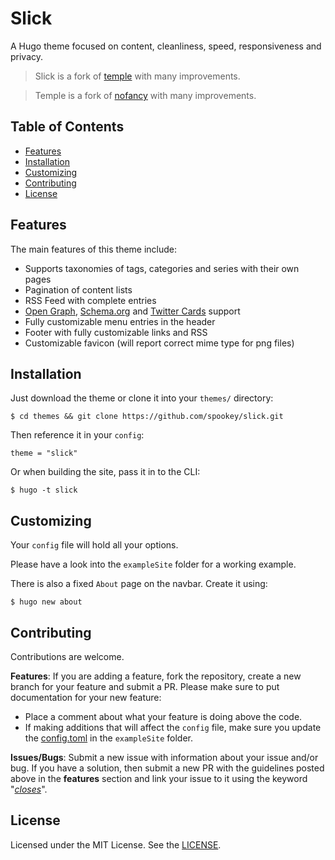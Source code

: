 # Slick

A Hugo theme focused on content, cleanliness, speed, responsiveness and privacy.

> Slick is a fork of [temple](https://github.com/aos/temple) with many
  improvements.

> Temple is a fork of [nofancy](https://github.com/gizak/nofancy) with many
  improvements.


## Table of Contents
* [Features](#features)
* [Installation](#installation)
* [Customizing](#customizing)
* [Contributing](#contributing)
* [License](#license)


## Features
The main features of this theme include:
* Supports taxonomies of tags, categories and series with their own pages
* Pagination of content lists
* RSS Feed with complete entries
* [Open Graph](http://ogp.me), [Schema.org](https://schema.org) and
  [Twitter Cards](https://developer.twitter.com/en/docs/tweets/optimize-with-cards/overview/abouts-cards.html) support
* Fully customizable menu entries in the header
* Footer with fully customizable links and RSS
* Customizable favicon (will report correct mime type for png files)


## Installation
Just download the theme or clone it into
your `themes/` directory:
```
$ cd themes && git clone https://github.com/spookey/slick.git
```
Then reference it in your `config`:
```
theme = "slick"
```
Or when building the site, pass it in to the CLI:
```
$ hugo -t slick
```


## Customizing
Your `config` file will hold all your options.

Please have a look into the `exampleSite` folder for a working example.

There is also a fixed `About` page on the navbar. Create it using:
```
$ hugo new about
```


## Contributing
Contributions are welcome.

**Features**:
If you are adding a feature, fork the repository, create a new branch
for your feature and submit a PR.
Please make sure to put documentation for your new feature:
- Place a comment about what your feature is doing above the code.
- If making additions that will affect the `config` file, make sure you update
  the [config.toml](exampleSite/config.toml) in the `exampleSite` folder.

**Issues/Bugs**:
Submit a new issue with information about your issue and/or bug. If you
have a solution, then submit a new PR with the guidelines posted above in the
**features** section and link your issue to it using the keyword "[*closes*](https://help.github.com/articles/closing-issues-using-keywords/)".


## License
Licensed under the MIT License. See the [LICENSE](LICENSE).
